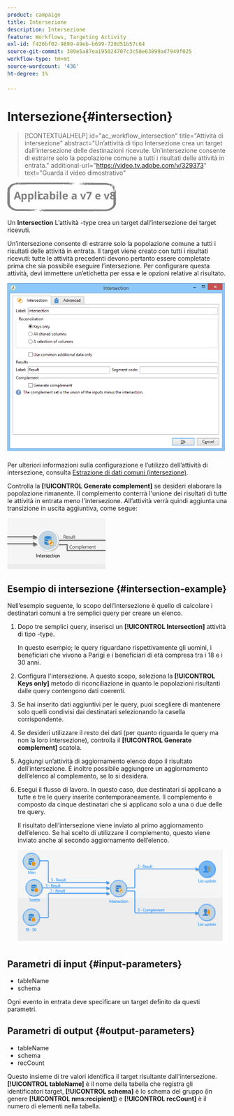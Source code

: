 ```yaml
---
product: campaign
title: Intersezione
description: Intersezione
feature: Workflows, Targeting Activity
exl-id: f426bf02-9899-49eb-b699-728d51b57c64
source-git-commit: 389e5a87ea195024707c3c58e63899ad7949f025
workflow-type: tm+mt
source-wordcount: '436'
ht-degree: 1%

---
```


# Intersezione{#intersection}

>[!CONTEXTUALHELP]
>id="ac_workflow_intersection"
>title="Attività di intersezione"
>abstract="Un’attività di tipo Intersezione crea un target dall’intersezione delle destinazioni ricevute. Un’intersezione consente di estrarre solo la popolazione comune a tutti i risultati delle attività in entrata."
>additional-url="https://video.tv.adobe.com/v/329373" text="Guarda il video dimostrativo"


![](../../assets/common.svg)

Un **Intersection** L’attività -type crea un target dall’intersezione dei target ricevuti.

Un’intersezione consente di estrarre solo la popolazione comune a tutti i risultati delle attività in entrata. Il target viene creato con tutti i risultati ricevuti: tutte le attività precedenti devono pertanto essere completate prima che sia possibile eseguire l’intersezione. Per configurare questa attività, devi immettere un’etichetta per essa e le opzioni relative al risultato.

![](assets/s_user_segmentation_inter.png)

Per ulteriori informazioni sulla configurazione e l’utilizzo dell’attività di intersezione, consulta [Estrazione di dati comuni (intersezione)](targeting-data.md#extracting-joint-data--intersection-).

Controlla la **[!UICONTROL Generate complement]** se desideri elaborare la popolazione rimanente. Il complemento conterrà l&#39;unione dei risultati di tutte le attività in entrata meno l&#39;intersezione. All’attività verrà quindi aggiunta una transizione in uscita aggiuntiva, come segue:

![](assets/s_user_segmentation_inter_compl.png)

## Esempio di intersezione {#intersection-example}

Nell’esempio seguente, lo scopo dell’intersezione è quello di calcolare i destinatari comuni a tre semplici query per creare un elenco.

1. Dopo tre semplici query, inserisci un **[!UICONTROL Intersection]** attività di tipo -type.

   In questo esempio; le query riguardano rispettivamente gli uomini, i beneficiari che vivono a Parigi e i beneficiari di età compresa tra i 18 e i 30 anni.

1. Configura l&#39;intersezione. A questo scopo, seleziona la **[!UICONTROL Keys only]** metodo di riconciliazione in quanto le popolazioni risultanti dalle query contengono dati coerenti.
1. Se hai inserito dati aggiuntivi per le query, puoi scegliere di mantenere solo quelli condivisi dai destinatari selezionando la casella corrispondente.
1. Se desideri utilizzare il resto dei dati (per quanto riguarda le query ma non la loro intersezione), controlla il **[!UICONTROL Generate complement]** scatola.
1. Aggiungi un’attività di aggiornamento elenco dopo il risultato dell’intersezione. È inoltre possibile aggiungere un aggiornamento dell’elenco al complemento, se lo si desidera.
1. Esegui il flusso di lavoro. In questo caso, due destinatari si applicano a tutte e tre le query inserite contemporaneamente. Il complemento è composto da cinque destinatari che si applicano solo a una o due delle tre query.

   Il risultato dell’intersezione viene inviato al primo aggiornamento dell’elenco. Se hai scelto di utilizzare il complemento, questo viene inviato anche al secondo aggiornamento dell’elenco.

   ![](assets/intersection_example.png)

## Parametri di input {#input-parameters}

* tableName
* schema

Ogni evento in entrata deve specificare un target definito da questi parametri.

## Parametri di output {#output-parameters}

* tableName
* schema
* recCount

Questo insieme di tre valori identifica il target risultante dall&#39;intersezione. **[!UICONTROL tableName]** è il nome della tabella che registra gli identificatori target, **[!UICONTROL schema]** è lo schema del gruppo (in genere **[!UICONTROL nms:recipient]**) e **[!UICONTROL recCount]** è il numero di elementi nella tabella.
